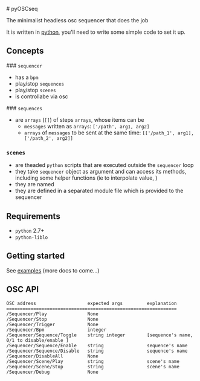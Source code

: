 # pyOSCseq

The minimalist headless osc sequencer that does the job

It is written in [python](https://www.youtube.com/watch?v=asUyK6JWt9U), you'll need to write some simple code to set it up.

## Concepts

### `sequencer`

- has a `bpm`
- play/stop `sequences`
- play/stop `scenes`
- is controllabe via osc

### `sequences`

- are `arrays` (`[]`) of steps `arrays`, whose items can be
    - `messages` written as `arrays`: `['/path', arg1, arg2]`
    - `arrays` of `messages` to be sent at the same time: `[['/path_1', arg1], ['/path_2', arg2]]`

### `scenes`

- are theaded `python` scripts that are executed outside the `sequencer` loop
- they take `sequencer` object as argument and can access its methods, including some helper functions (ie to interpolate value, )
- they are named
- they are defined in a separated module file which is provided to the sequencer


## Requirements

- `python` 2.7+
- `python-liblo`

## Getting started

See [examples](examples/) (more docs to come...)

## OSC API

```
OSC address                   expected args         explanation
===============================================================
/Sequencer/Play               None
/Sequencer/Stop               None
/Sequencer/Trigger            None
/Sequencer/Bpm                integer
/Sequencer/Sequence/Toggle    string integer        [sequence's name, 0/1 to disable/enable ]
/Sequencer/Sequence/Enable    string                sequence's name
/Sequencer/Sequence/Disable   string                sequence's name
/Sequencer/DisableAll         None
/Sequencer/Scene/Play         string                scene's name
/Sequencer/Scene/Stop         string                scene's name
/Sequencer/Debug              None
```
